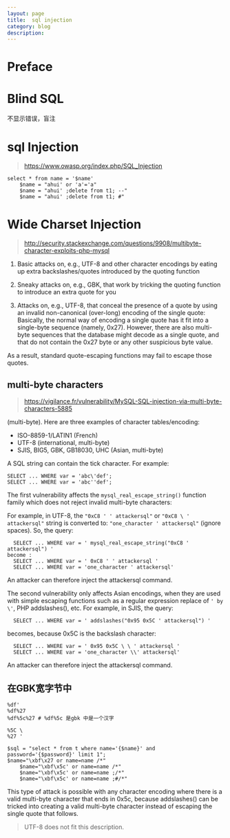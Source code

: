```yaml
---
layout: page
title:	sql injection
category: blog
description:
---
```

# Preface

# Blind SQL
不显示错误，盲注

# sql Injection
> https://www.owasp.org/index.php/SQL_Injection

	select * from name = '$name'
		$name = "ahui' or 'a'='a"
		$name = "ahui' ;delete from t1; --"
		$name = "ahui' ;delete from t1; #"

# Wide Charset Injection
> http://security.stackexchange.com/questions/9908/multibyte-character-exploits-php-mysql

1. Basic attacks on, e.g., UTF-8 and other character encodings by eating up extra backslashes/quotes introduced by the quoting function

2. Sneaky attacks on, e.g., GBK, that work by tricking the quoting function to introduce an extra quote for you

3. Attacks on, e.g., UTF-8, that conceal the presence of a quote by using an invalid non-canonical (over-long) encoding of the single quote:
Basically, the normal way of encoding a single quote has it fit into a single-byte sequence (namely, 0x27).
However, there are also multi-byte sequences that the database might decode as a single quote,
and that do not contain the 0x27 byte or any other suspicious byte value.

As a result, standard quote-escaping functions may fail to escape those quotes.

##  multi-byte characters
> https://vigilance.fr/vulnerability/MySQL-SQL-injection-via-multi-byte-characters-5885

(multi-byte). Here are three examples of character tables/encoding:

 - ISO-8859-1/LATIN1 (French)
 - UTF-8 (international, multi-byte)
 - SJIS, BIG5, GBK, GB18030, UHC (Asian, multi-byte)

A SQL string can contain the tick character. For example:

	SELECT ... WHERE var = 'abc\'def';
	SELECT ... WHERE var = 'abc''def';

The first vulnerability affects the `mysql_real_escape_string()` function family which does not reject invalid multi-byte characters:

For example, in UTF-8, the `"0xC8 ' ' attackersql"` or `"0xC8 \ ' attackersql"` string is converted to:
`"one_character ' attackersql"` (ignore spaces). So, the query:

	  SELECT ... WHERE var = ' mysql_real_escape_string("0xC8 ' attackersql") '
	become :
	  SELECT ... WHERE var = ' 0xC8 ' ' attackersql '
	  SELECT ... WHERE var = 'one_character ' attackersql'

An attacker can therefore inject the attackersql command.

The second vulnerability only affects Asian encodings,
when they are used with simple escaping functions such as a regular expression replace of `' by \'`, PHP addslashes(), etc.
For example, in SJIS, the query:

	  SELECT ... WHERE var = ' addslashes("0x95 0x5C ' attackersql") '

becomes, because 0x5C is the backslash character:

	  SELECT ... WHERE var = ' 0x95 0x5C \ \ ' attackersql '
	  SELECT ... WHERE var = 'one_character \\' attackersql'

An attacker can therefore inject the attackersql command.

## 在GBK宽字节中

	%df'
	%df%27
	%df%5c%27 # %df%5c 是gbk 中是一个汉字

	%5C \
	%27 '

	$sql = "select * from t where name='{$name}' and password='{$password}' limit 1";
	$name="\xbf\x27 or name=name /*"
		$name="\xbf\x5c' or name=name /*"
		$name="\xbf\x5c' or name=name ;/*"
		$name="\xbf\x5c' or name=name ;#/*"

This type of attack is possible with any character encoding where there is a valid multi-byte character that ends in 0x5c, because addslashes() can be tricked into creating a valid multi-byte character instead of escaping the single quote that follows.
> UTF-8 does not fit this description.

